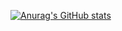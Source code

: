 [![Anurag's GitHub stats](https://github-readme-stats.vercel.app/api?username=AngularBaby-Undefined)](https://github.com/anuraghazra/github-readme-stats)
